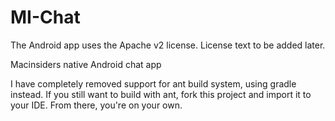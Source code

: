 MI-Chat
=======

The Android app uses the Apache v2 license. License text to be added later.

Macinsiders native Android chat app

I have completely removed support for ant build system, using gradle instead.
If you still want to build with ant, fork this project and import it to your IDE. From there, you're on your own.

<script type="text/javascript" src="https://apis.google.com/js/plusone.js"/>
<g:community layout="landscape" href="https://plus.google.com/communities/111130353234641996811"></g:community>

<p align="center">
  <img src="/design/latest/messages_activity_phone.png" alt="Messages screen (Phone)" height="30%" width="30%"/>
  <img src="/design/latest/messages_activity_tablet.png" alt="Messages screen (Tablet)" height="60%" width="60%"/>
</p>

Requirements
------------
- Android Studio + knowledge of the gradle build system
- Android-async-http (latest version from source): https://github.com/loopj/android-async-http
- Crouton (needs Android support v4 library, latest version from source): https://github.com/keyboardsurfer/Crouton
- SlidingMenu (needs Android support v4 library, latest version from source): https://github.com/jfeinstein10/SlidingMenu
- We use ActionBarSherlock with this so in SlidingFragmentActivity.java, extend SherlockFragmentActivity instead of FragmentActivity
- ActionBarSherlock (needs Android support v4 library, latest version from source): https://github.com/JakeWharton/ActionBarSherlock

Maybe one day I'll recursively include these libraries in this repo

The new app workflow (in progress)
-----------------------------------

- User enters credentials and clicks the login button. Login form is posted and PersistentCookieStore is used to save the cookies in a SharedPreference (not sure of security at the moment)
- ~~A ServiceHelper is used to GET the chat web page and and parse it.~~ (ServiceHelper not implemented yet)
- PageProcessor.getResource() is called to execute the GET request and a w3c Document is obtained through which a Page object is created.
- The result is saved in a local database (tables for Users and Messages) using updateContentProvider and ContentProvider.
- Using the MessagesAdapter, the messages information is retrieved and the list in MessagesActivity is populated
- Using the UserListAdapter, the user list information is retrieved and the list in UserListFragment is populated
- This GET is called very, very frequently....but maybe the frequency should change depending on if the user is in the app or not

- ~~A ServiceHelper is used to POST a message to the chat web page~~. ContentProvider is used to obtain user information like user ID
- The response determines if the message was posted or not
- GET is called on the chat web page to refresh the contents after posting as seen in onCreateLoader.
